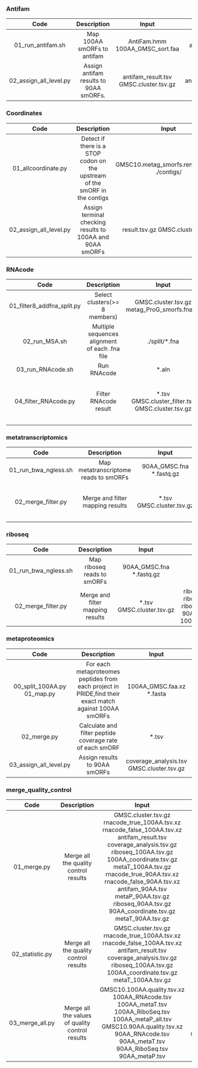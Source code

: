 ### Antifam

| **Code** | **Description** | **Input** | **Output** |
| :---: | :---: | :---: | :---: |
| 01_run_antifam.sh | Map 100AA smORFs to antifam | AntiFam.hmm 100AA_GMSC_sort.faa | antifam_result.tsv |
| 02_assign_all_level.py | Assign antifam results to 90AA smORFs. | antifam_result.tsv GMSC.cluster.tsv.gz | antifam_90AA.tsv.gz |

### Coordinates

| **Code** | **Description** | **Input** | **Output** |
| :---: | :---: | :---: | :---: |
| 01_allcoordinate.py | Detect if there is a STOP codon on the upstream of the smORF in the contigs | GMSC10.metag_smorfs.rename.txt.xz ./contigs/ | result.tsv.gz | 
| 02_assign_all_level.py | Assign terminal checking results to 100AA and 90AA smORFs | result.tsv.gz GMSC.cluster.tsv.gz | 100AA_coordinate.tsv.gz 90AA_coordinate.tsv.gz | 

### RNAcode

| **Code** | **Description** | **Input** | **Output** |
| :---: | :---: | :---: | :---: |
| 01_filter8_addfna_split.py | Select clusters(>= 8 members) | GMSC.cluster.tsv.gz metag_ProG_smorfs.fna.xz | ./split/*.fna | 
| 02_run_MSA.sh | Multiple sequences alignment of each .fna file | ./split/*.fna | *.aln | 
| 03_run_RNAcode.sh | Run RNAcode | *.aln | *.tsv | 
| 04_filter_RNAcode.py | Filter RNAcode result | *.tsv GMSC.cluster_filter.tsv GMSC.cluster.tsv.gz | rnacode_true_90AA.tsv rnacode_true_100AA.tsv rnacode_false_100AA.tsv rnacode_false_90AA.tsv 90AA_RNAcode.tsv 100AA_RNAcode.tsv | 

### metatranscriptomics

| **Code** | **Description** | **Input** | **Output** |
| :---: | :---: | :---: | :---: |
| 01_run_bwa_ngless.sh | Map metatranscriptome reads to smORFs | 90AA_GMSC.fna *.fastq.gz | *.tsv | 
| 02_merge_filter.py | Merge and filter mapping results | *.tsv GMSC.cluster.tsv.gz | metaT_result.tsv metaT_90AA.tsv metaT_100AA.tsv 90AA_metaT.tsv 100AA_metaT.tsv| 

### riboseq

| **Code** | **Description** | **Input** | **Output** |
| :---: | :---: | :---: | :---: |
| 01_run_bwa_ngless.sh | Map riboseq reads to smORFs | 90AA_GMSC.fna *.fastq.gz | *.tsv | 
| 02_merge_filter.py | Merge and filter mapping results | *.tsv GMSC.cluster.tsv.gz | riboseq_result.tsv riboseq_90AA.tsv riboseq_100AA.tsv 90AA_RiboSeq.tsv 100AA_RiboSeq.tsv | 

### metaproteomics

| **Code** | **Description** | **Input** | **Output** |
| :---: | :---: | :---: | :---: |
| 00_split_100AA.py 01_map.py | For each metaproteomes peptides from each project in PRIDE,find their exact match against 100AA smORFs | 100AA_GMSC.faa.xz *.fasta | *.tsv | 
| 02_merge.py | Calculate and filter peptide coverage rate of each smORF | *.tsv | coverage_analysis.tsv 100AA_metaP.tsv | 
| 03_assign_all_level.py | Assign results to 90AA smORFs | coverage_analysis.tsv GMSC.cluster.tsv.gz | metaP_90AA.tsv.gz 100AA_metaP_all.tsv 90AA_metaP.tsv | 


### merge_quality_control

| **Code** | **Description** | **Input** | **Output** |
| :---: | :---: | :---: | :---: |
| 01_merge.py | Merge all the quality control results | GMSC.cluster.tsv.gz rnacode_true_100AA.tsv.xz rnacode_false_100AA.tsv.xz antifam_result.tsv coverage_analysis.tsv.gz riboseq_100AA.tsv.gz 100AA_coordinate.tsv.gz metaT_100AA.tsv.gz rnacode_true_90AA.tsv.xz rnacode_false_90AA.tsv.xz antifam_90AA.tsv metaP_90AA.tsv.gz riboseq_90AA.tsv.gz 90AA_coordinate.tsv.gz metaT_90AA.tsv.gz | GMSC10.100AA.quality.tsv.xz GMSC10.90AA.quality.tsv.xz allpass_100AA.txt allpass_90AA.txt | 
| 02_statistic.py | Merge all the quality control results | GMSC.cluster.tsv.gz rnacode_true_100AA.tsv.xz rnacode_false_100AA.tsv.xz antifam_result.tsv coverage_analysis.tsv.gz riboseq_100AA.tsv.gz 100AA_coordinate.tsv.gz metaT_100AA.tsv.gz | allquality_100AA.tsv.gz allpass_100AA.txt | 
| 03_merge_all.py | Merge all the values of quality control results | GMSC10.100AA.quality.tsv.xz 100AA_RNAcode.tsv 100AA_metaT.tsv 100AA_RiboSeq.tsv 100AA_metaP_all.tsv GMSC10.90AA.quality.tsv.xz 90AA_RNAcode.tsv 90AA_metaT.tsv 90AA_RiboSeq.tsv 90AA_metaP.tsv | GMSC10.100AA.quality.tsv.xz GMSC10.90AA.quality.tsv.xz allpass_100AA.txt allpass_90AA.txt GMSC10.100AA.quality_test.tsv GMSC10.90AA.quality_test.tsv | 